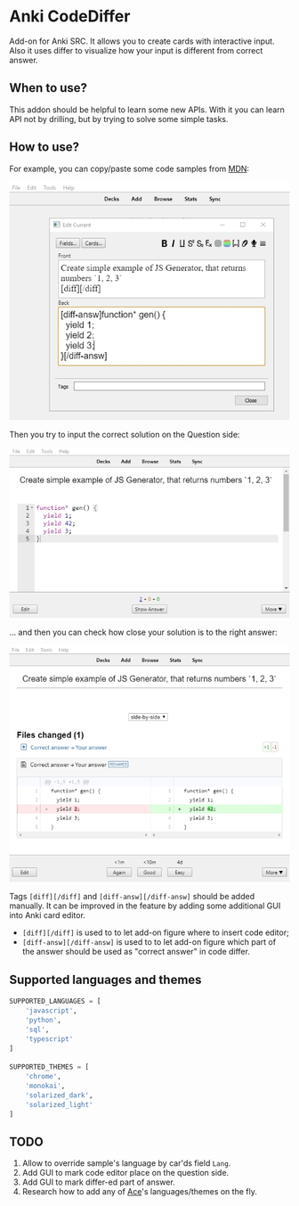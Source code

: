# Anki CodeDiffer

Add-on for Anki SRC. It allows you to create cards with interactive input. Also it uses differ to visualize how your input is different from correct answer.

## When to use?

This addon should be helpful to learn some new APIs. With it you can learn API not by drilling, but by trying to solve some simple tasks.

## How to use?

For example, you can copy/paste some code samples from [MDN](https://developer.mozilla.org/en-US/docs/Web/JavaScript/Reference/Global_Objects/Generator):

![editor](./doc/img/editor.jpg)


Then you try to input the correct solution on the Question side:

![frontside](./doc/img/frontside.jpg)


... and then you can check how close your solution is to the right answer:

![backside](./doc/img/backside.jpg)

Tags `[diff][/diff]` and `[diff-answ][/diff-answ]` should be added manually. 
It can be improved in the feature by adding some additional GUI into Anki card editor.

- `[diff][/diff]` is used to to let add-on figure where to insert code editor;
- `[diff-answ][/diff-answ]` is used to to let add-on figure which part of the answer should be used as "correct answer" in code differ.

## Supported languages and themes

```python
SUPPORTED_LANGUAGES = [
    'javascript',
    'python',
    'sql',
    'typescript'
]

SUPPORTED_THEMES = [
    'chrome',
    'monokai',
    'solarized_dark',
    'solarized_light'
]
```

## TODO

1. Allow to override sample's language by car'ds field `Lang`.
2. Add GUI to mark code editor place on the question side.
2. Add GUI to mark differ-ed part of answer.
4. Research how to add any of [Ace](https://ace.c9.io/)'s languages/themes on the fly.
